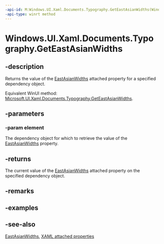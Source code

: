 ```yaml
---
-api-id: M:Windows.UI.Xaml.Documents.Typography.GetEastAsianWidths(Windows.UI.Xaml.DependencyObject)
-api-type: winrt method
---
```


<!-- Method syntax
public Windows.UI.Xaml.FontEastAsianWidths GetEastAsianWidths(Windows.UI.Xaml.DependencyObject element)
-->

# Windows.UI.Xaml.Documents.Typography.GetEastAsianWidths

## -description
Returns the value of the [EastAsianWidths](typography_eastasianwidths.md) attached property for a specified dependency object.

Equivalent WinUI method: [Microsoft.UI.Xaml.Documents.Typography.GetEastAsianWidths](/windows/winui/api/microsoft.ui.xaml.documents.typography.geteastasianwidths).

## -parameters
### -param element
The dependency object for which to retrieve the value of the [EastAsianWidths](typography_eastasianwidths.md) property.

## -returns
The current value of the [EastAsianWidths](typography_eastasianwidths.md) attached property on the specified dependency object.

## -remarks

## -examples

## -see-also

[EastAsianWidths](typography_eastasianwidths.md), [XAML attached properties](/windows/uwp/xaml-platform/attached-properties-overview)
